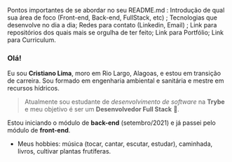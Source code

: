 
Pontos importantes de se abordar no seu README.md :
Introdução de qual sua área de foco (Front-end, Back-end, FullStack, etc) ;
Tecnologias que desenvolve no dia a dia;
Redes para contato (Linkedin, Email) ;
Link para repositórios dos quais mais se orgulha de ter feito;
Link para Portfólio;
Link para Curriculum.

### Olá!

Eu sou **Cristiano Lima**, moro em Rio Largo, Alagoas, e estou em transição de carreira. Sou formado em engenharia ambiental e sanitária e mestre em recursos hídricos.

> Atualmente sou estudante de *desenvolvimento de software* na **Trybe** e meu objetivo é ser um **Desenvolvedor Full Stack** :rocket:.

Estou iniciando o módulo de **back-end** (setembro/2021) e já passei pelo módulo de **front-end**.

* Meus hobbies: música (tocar, cantar, escutar, estudar), caminhada, livros, cultivar plantas frutíferas.





